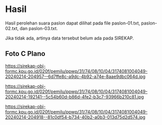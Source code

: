 # Hasil

Hasil perolehan suara paslon dapat dilihat pada file paslon-01.txt, paslon-02.txt, dan paslon-03.txt.

Jika tidak ada, artinya data tersebut belum ada pada SIREKAP.

## Foto C Plano

https://sirekap-obj-formc.kpu.go.id/020f/pemilu/ppwp/31/74/08/10/04/3174081004049-20240214-204957--6d7ffe8c-a9dc-4b92-a74e-8aae9dbc064d.jpg

https://sirekap-obj-formc.kpu.go.id/020f/pemilu/ppwp/31/74/08/10/04/3174081004049-20240214-192141--5c54b60d-b86d-4fe2-b3c7-93966b210c81.jpg

https://sirekap-obj-formc.kpu.go.id/020f/pemilu/ppwp/31/74/08/10/04/3174081004049-20240214-204918--81c0df54-b734-40b2-a0b3-013d75d2d574.jpg
